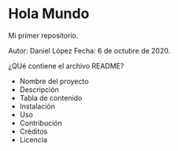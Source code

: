 # Hola Mundo
Mi primer repositorio.

Autor: Daniel López
Fecha: 6 de octubre de 2020.


¿QUé contiene el archivo README?
- Nombre del proyecto
- Descripción
- Tabla de contenido
- Instalación
- Uso
- Contribución
- Créditos
- Licencia
